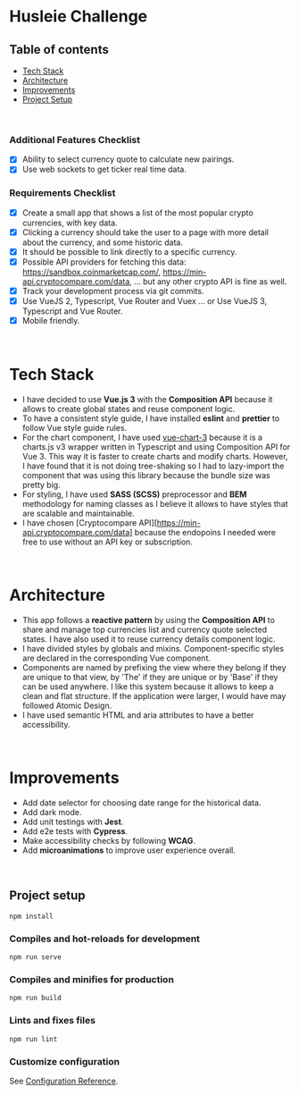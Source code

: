 # Husleie Challenge

## Table of contents
* [Tech Stack](#tech-stack)
* [Architecture](#architecture)
* [Improvements](#improvements)
* [Project Setup](#project-setup)

<br/>

### Additional Features Checklist

- [x] Ability to select currency quote to calculate new pairings.
- [x] Use web sockets to get ticker real time data.
### Requirements Checklist

- [x] Create a small app that shows a list of the most popular crypto currencies, with key data.
- [x] Clicking a currency should take the user to a page with more detail about the currency, and some historic data.
- [x] It should be possible to link directly to a specific currency.
- [x] Possible API providers for fetching this data: https://sandbox.coinmarketcap.com/, https://min-api.cryptocompare.com/data, … but any other crypto API is fine as well. 
- [x] Track your development process via git commits.
- [x] Use VueJS 2, Typescript, Vue Router and Vuex … or Use VueJS 3, Typescript and Vue Router.
- [x] Mobile friendly.

<br/>

# Tech Stack
- I have decided to use **Vue.js 3** with the **Composition API** because it allows to create global states and reuse component logic. 
- To have a consistent style guide, I have installed **eslint** and **prettier** to follow Vue style guide rules.
- For the chart component, I have used [vue-chart-3](https://github.com/victorgarciaesgi/vue-chart-3) because it is a charts.js v3 wrapper written in Typescript and using Composition API for Vue 3. This way it is faster to create charts and modify charts. However, I have found that it is not doing tree-shaking so I had to lazy-import the component that was using this library because the bundle size was pretty big.
- For styling, I have used **SASS (SCSS)** preprocessor and **BEM** methodology for naming classes as I believe it allows to have styles that are scalable and maintainable.
- I have chosen [Cryptocompare API][https://min-api.cryptocompare.com/data] because the endopoins I needed were free to use without an API key or subscription.

<br/>

# Architecture
- This app follows a **reactive pattern** by using the **Composition API** to share and manage top currencies list and currency quote selected states. I have also used it to reuse currency details component logic. 
- I have divided styles by globals and mixins. Component-specific styles are declared in the corresponding Vue component. 
- Components are named by prefixing the view where they belong if they are unique to that view, by 'The' if they are unique or by 'Base' if they can be used anywhere. I like this system because it allows to keep a clean and flat structure. If the application were larger, I would have may followed Atomic Design.
- I have used semantic HTML and aria attributes to have a better accessibility.

<br/>

# Improvements
- Add date selector for choosing date range for the historical data. 
- Add dark mode.
- Add unit testings with **Jest**.
- Add e2e tests with **Cypress**.
- Make accessibility checks by following **WCAG**. 
- Add **microanimations** to improve user experience overall.

<br/>


## Project setup
```
npm install
```

### Compiles and hot-reloads for development
```
npm run serve
```

### Compiles and minifies for production
```
npm run build
```

### Lints and fixes files
```
npm run lint
```

### Customize configuration
See [Configuration Reference](https://cli.vuejs.org/config/).
